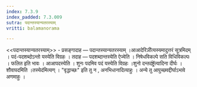 ```yaml
---
index: 7.3.9
index_padded: 7.3.009
sutra: पदान्तस्यान्यतरस्याम्
vritti: balamanorama

---
```

<<पदान्तस्यान्यतरस्याम्>> - प्रसङ्गादाह — पदान्तस्यान्यतरस्याम् ।आआदेरिञी॑त्यस्यमादुत्तरं सूत्रमिदम् । पदं-पदशब्दोऽन्तो यस्येति विग्रहः । तदाह — पदशब्दान्तस्येति ऐज्वेति । निषेधविकल्पे सति विधिविकल्पः । फलित इति भावः । आआपदस्येति । शुनः पदमिव पदं यस्येति विग्रहः ।शुनो दन्तदंष्ट्रे॑त्यादिना दीर्घः । शौवापदमिति ।तस्येद॑मित्यण् । "वृद्धाच्छः" इति तु न , अनभिधानादित्याहुः । अन्ये तु आपुच्छवद्दीर्घाऽभावे अणमाहुः ।